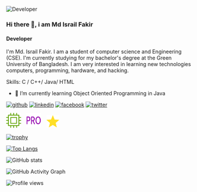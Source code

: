 ![Developer](https://pbs.twimg.com/profile_banners/1352250591062360066/1625579290/600x200)

### Hi there 👋, i am Md Israil Fakir
#### Developer


I'm Md. Israil Fakir. I am a student of computer science and Engineering (CSE). I'm currently studying for my bachelor's degree at the Green University of Bangladesh. I am very interested in learning new technologies computers, programming, hardware, and hacking.

Skills: C / C++/ Java/ HTML 

- 🌱 I’m currently learning Object Oriented Programming in Java 


[<img src='https://cdn.jsdelivr.net/npm/simple-icons@3.0.1/icons/github.svg' alt='github' height='40'>](https://github.com/israil-fakir)  [<img src='https://cdn.jsdelivr.net/npm/simple-icons@3.0.1/icons/linkedin.svg' alt='linkedin' height='40'>](https://www.linkedin.com/in/israil-fakir/)  [<img src='https://cdn.jsdelivr.net/npm/simple-icons@3.0.1/icons/facebook.svg' alt='facebook' height='40'>](https://www.facebook.com/keyfakir)  [<img src='https://cdn.jsdelivr.net/npm/simple-icons@3.0.1/icons/twitter.svg' alt='twitter' height='40'>](https://twitter.com/israil_fakir)  

<a href='https://docs.github.com/en/developers'><img src='https://raw.githubusercontent.com/acervenky/animated-github-badges/master/assets/devbadge.gif' width='40' height='40'></a> <a href='https://github.com/pricing'><img src='https://raw.githubusercontent.com/acervenky/animated-github-badges/master/assets/pro.gif' width='40' height='40'></a> <a href='https://stars.github.com/'><img src='https://raw.githubusercontent.com/acervenky/animated-github-badges/master/assets/starbadge.gif' width='35' height='35'></a> 

[![trophy](https://github-profile-trophy.vercel.app/?username=israil-fakir)](https://github.com/ryo-ma/github-profile-trophy)

[![Top Langs](https://github-readme-stats.vercel.app/api/top-langs/?username=israil-fakir)](https://github.com/anuraghazra/github-readme-stats)

![GitHub stats](https://github-readme-stats.vercel.app/api?username=israil-fakir&show_icons=true&count_private=true)  

![GitHub Activity Graph](https://activity-graph.herokuapp.com/graph?username=israil-fakir)  

![Profile views](https://gpvc.arturio.dev/israil-fakir)  

